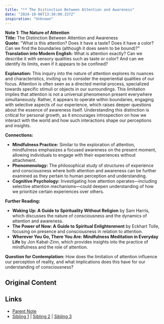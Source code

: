 ```yaml
---
title: "** The Distinction Between Attention and Awareness"
date: "2024-10-06T13:30:00.337Z"
inspiration: "Unknown"
---
```


  
**Note 1: The Nature of Attention**  
**Title:** The Distinction Between Attention and Awareness  
**Quote:** "What is this attention? Does it have a taste? Does it have a color? Can we find the boundaries (although it does seem to be bound)?"  
**Translation into Modern English:** What is attention exactly? Can we describe it with sensory qualities such as taste or color? And can we identify its limits, even if it appears to be confined?  

**Explanation:** This inquiry into the nature of attention explores its nuances and characteristics, inviting us to consider the experiential qualities of our focus. Attention is often seen as a directed mental process, specialized towards specific stimuli or objects in our surroundings. This limitation implies that attention is not a universal phenomenon present everywhere simultaneously. Rather, it appears to operate within boundaries, engaging with selective aspects of our experience, which raises deeper questions about the essence of awareness itself. Understanding this distinction is critical for personal growth, as it encourages introspection on how we interact with the world and how such interactions shape our perceptions and insights.  

**Connections:**  
- **Mindfulness Practice:** Similar to the exploration of attention, mindfulness emphasizes a focused awareness on the present moment, allowing individuals to engage with their experiences without attachment.  
- **Phenomenology:** The philosophical study of structures of experience and consciousness where both attention and awareness can be further examined as they pertain to human perception and understanding.  
- **Cognitive Psychology:** Investigating how attention operates—including selective attention mechanisms—could deepen understanding of how we prioritize certain experiences over others.  

**Further Reading:**  
- **Waking Up: A Guide to Spirituality Without Religion** by Sam Harris, which discusses the nature of consciousness and the dynamics of attention and awareness.  
- **The Power of Now: A Guide to Spiritual Enlightenment** by Eckhart Tolle, focusing on presence and consciousness in relation to attention.  
- **Wherever You Go, There You Are: Mindfulness Meditation in Everyday Life** by Jon Kabat-Zinn, which provides insights into the practice of mindfulness and the role of attention.  

**Question for Contemplation:** How does the limitation of attention influence our perception of reality, and what implications does this have for our understanding of consciousness?  


## Original Content



## Links

- [Parent Note](/parent-note.md)
- [Sibling 1](/zettel1.md) | [Sibling 2](/zettel2.md) | [Sibling 3](/zettel3.md)
